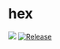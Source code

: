 # hex

[![](https://jitci.com/gh/MemoryLeakDeath/hex/svg)](https://jitci.com/gh/MemoryLeakDeath/hex)
[![Release](https://jitpack.io/v/MemoryLeakDeath/hex.svg)](https://jitpack.io/#MemoryLeakDeath/hex)
